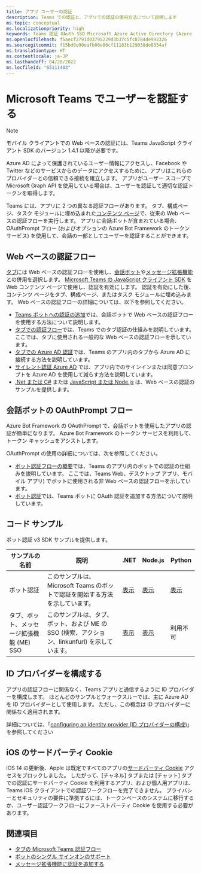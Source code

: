 ```yaml
---
title: アプリ ユーザーの認証
description: Teams での認証と、アプリでの認証の使用方法について説明します
ms.topic: conceptual
ms.localizationpriority: high
keywords: Teams 認証 OAuth SSO Microsoft Azure Active Directory (Azure AD)
ms.openlocfilehash: f5aecf2791d03795229d3b37c5fc8784de992326
ms.sourcegitcommit: f15bd0e90eafb00e00cf11183b129038de8354af
ms.translationtype: HT
ms.contentlocale: ja-JP
ms.lasthandoff: 04/28/2022
ms.locfileid: "65111403"
---
```

# <a name="authenticate-users-in-microsoft-teams"></a>Microsoft Teams でユーザーを認証する

> [!Note]
> モバイル クライアントでの Web ベースの認証には、Teams JavaScript クライアント SDK のバージョン 1.4.1 以降が必要です。

Azure AD によって保護されているユーザー情報にアクセスし、Facebook や Twitter などのサービスからのデータにアクセスするために、アプリはこれらのプロバイダーとの信頼できる接続を確立します。 アプリがユーザー スコープで Microsoft Graph API を使用している場合は、ユーザーを認証して適切な認証トークンを取得します。

Teams には、アプリに 2 つの異なる認証フローがあります。 タブ、構成ページ、タスク モジュールに埋め込まれた[コンテンツ ページ](~/tabs/how-to/create-tab-pages/content-page.md)で、従来の Web ベースの認証フローを実行します。 アプリに会話ボットが含まれている場合、OAuthPrompt フロー (およびオプションの Azure Bot Framework のトークン サービス) を使用して、会話の一部としてユーザーを認証することができます。

## <a name="web-based-authentication-flow"></a>Web ベースの認証フロー

[タブ](~/tabs/what-are-tabs.md)には Web ベースの認証フローを使用し、[会話ボット](~/bots/what-are-bots.md)や[メッセージ拡張機能](~/messaging-extensions/what-are-messaging-extensions.md)との併用を選択します。 [Microsoft Teams の JavaScript クライアント SDK](/javascript/api/overview/msteams-client) を Web コンテンツ ページで使用し、認証を有効にします。 認証を有効にした後、コンテンツ ページをタブ、構成ページ、またはタスク モジュールに埋め込みます。 Web ベースの認証フローの詳細については、以下を参照してください。

* [Teams ボットへの認証の追加](~/bots/how-to/authentication/add-authentication.md)では、会話ボットで Web ベースの認証フローを使用する方法について説明します。
* [タブでの認証フロー](~/tabs/how-to/authentication/auth-flow-tab.md)では、Teams でのタブ認証の仕組みを説明しています。 ここでは、タブに使用される一般的な Web ベースの認証フローを示しています。
* [タブでの Azure AD 認証](~/tabs/how-to/authentication/auth-tab-AAD.md)では、Teams のアプリ内のタブから Azure AD に接続する方法を説明しています。
* [サイレント認証 Azure AD](~/tabs/how-to/authentication/auth-silent-AAD.md) では、アプリ内でのサインインまたは同意プロンプトを Azure AD を使用して減らす方法を説明しています。
* [.Net または C#](https://github.com/OfficeDev/microsoft-teams-sample-complete-csharp) または [JavaScript または Node.js](https://github.com/OfficeDev/microsoft-teams-sample-complete-node) は、Web ベースの認証のサンプルを提供します。

## <a name="the-oauthprompt-flow-for-conversational-bots"></a>会話ボットの OAuthPrompt フロー

Azure Bot Framework の OAuthPrompt で、会話ボットを使用したアプリの認証が簡単になります。 Azure Bot Framework のトークン サービスを利用して、トークン キャッシュをアシストします。

OAuthPrompt の使用の詳細については、次を参照してください。

* [ボット認証フローの概要](~/bots/how-to/authentication/auth-flow-bot.md)では、Teams のアプリ内のボットでの認証の仕組みを説明しています。 ここでは、Teams Web、デスクトップ アプリ、モバイル アプリ) でボットに使用される非 Web ベースの認証フローを示しています。
* [ボット認証](~/bots/how-to/authentication/add-authentication.md)では、Teams ボットに OAuth 認証を追加する方法について説明しています。

## <a name="code-sample"></a>コード サンプル

ボット認証 v3 SDK サンプルを提供します。

| **サンプルの名前** | **説明** | **.NET** | **Node.js** | **Python** |
|---------------|------------|------------|-------------|---------------|
| ボット認証 | このサンプルは、Microsoft Teams のボットで認証を開始する方法を示しています。 | [表示](https://github.com/microsoft/BotBuilder-Samples/tree/master/samples/csharp_dotnetcore/46.teams-auth) | [表示](https://github.com/microsoft/BotBuilder-Samples/tree/master/samples/javascript_nodejs/46.teams-auth) | [表示](https://github.com/microsoft/BotBuilder-Samples/tree/main/samples/python/46.teams-auth) |
| タブ、ボット、メッセージ拡張機能 (ME) SSO | このサンプルは、タブ、ボット、および ME の SSO (検索、アクション、linkunfurl) を示しています。 |  [表示](https://github.com/OfficeDev/Microsoft-Teams-Samples/tree/main/samples/app-sso/csharp) | [表示](https://github.com/OfficeDev/Microsoft-Teams-Samples/tree/main/samples/app-sso/nodejs) | 利用不可 |

## <a name="configure-the-identity-provider"></a>ID プロバイダーを構成する

アプリの認証フローに関係なく、Teams アプリと通信するように ID プロバイダーを構成します。 ほとんどのサンプルとウォークスルーでは、主に Azure AD を ID プロバイダーとして使用します。 ただし、この概念は ID プロバイダーに関係なく適用されます。

詳細については、「[configuring an identity provider (ID プロバイダーの構成)](~/concepts/authentication/configure-identity-provider.md)」を参照してください

## <a name="third-party-cookies-on-ios"></a>iOS のサードパーティ Cookie

iOS 14 の更新後、Apple は既定ですべてのアプリの[サードパーティ Cookie](https://webkit.org/blog/10218/full-third-party-cookie-blocking-and-more/) アクセスをブロックしました。 したがって、[チャネル] タブまたは [チャット] タブでの認証にサードパーティ Cookie を利用するアプリ、および個人用アプリは、Teams iOS クライアントでの認証ワークフローを完了できません。 プライバシーとセキュリティの要件に準拠するには、トークンベースのシステムに移行するか、ユーザー認証ワークフローにファーストパーティ Cookie を使用する必要があります。

## <a name="see-also"></a>関連項目

* [タブの Microsoft Teams 認証フロー](~/tabs/how-to/authentication/auth-flow-tab.md)
* [ボットのシングル サインオンのサポート](~/bots/how-to/authentication/auth-aad-sso-bots.md)
* [メッセージ拡張機能に認証を追加する](~/messaging-extensions/how-to/add-authentication.md)
